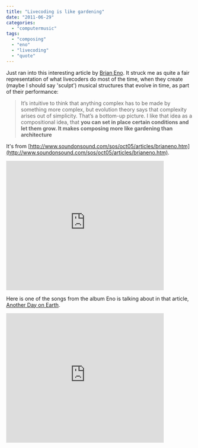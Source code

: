 ```yaml
---
title: "Livecoding is like gardening"
date: "2011-06-29"
categories: 
  - "computermusic"
tags: 
  - "composing"
  - "eno"
  - "livecoding"
  - "quote"
---
```


Just ran into this interesting article by [Brian Eno](http://en.wikipedia.org/wiki/Brian_Eno). It struck me as quite a fair representation of what livecoders do most of the time, when they create (maybe I should say 'sculpt') musical structures that evolve in time, as part of their performance:

> It’s intuitive to think that anything complex has to be made by something more complex, but evolution theory says that complexity arises out of simplicity. That’s a bottom-up picture. I like that idea as a compositional idea, that **you can set in place certain conditions and let them grow. It makes composing more like gardening than architecture**

It's from [http://www.soundonsound.com/sos/oct05/articles/brianeno.htm](http://www.soundonsound.com/sos/oct05/articles/brianeno.htm).

<iframe width="425" height="349" src="http://www.youtube.com/embed/e6K67aaEYA0" frameborder="0" allowfullscreen></iframe>

Here is one of the songs from the album Eno is talking about in that article, [Another Day on Earth](http://en.wikipedia.org/wiki/Another_Day_on_Earth).

<iframe width="425" height="349" src="http://www.youtube.com/embed/NBnvRNDAKRc" frameborder="0" allowfullscreen></iframe>
